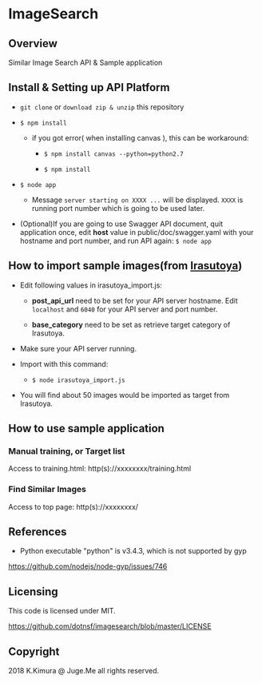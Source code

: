 # ImageSearch

## Overview

Similar Image Search API & Sample application

## Install & Setting up API Platform

- `git clone` or `download zip & unzip` this repository

- `$ npm install`

    - if you got error( when installing canvas ), this can be workaround:

        - `$ npm install canvas --python=python2.7`

        - `$ npm install`

- `$ node app`

    - Message `server starting on XXXX ...` will be displayed. `XXXX` is running port number which is going to be used later.

- (Optional)If you are going to use Swagger API document, quit application once, edit **host** value in public/doc/swagger.yaml with your hostname and port number, and run API again: `$ node app`

## How to import sample images(from [Irasutoya](https://www.irasutoya.com/))

- Edit following values in irasutoya_import.js:

    - **post_api_url** need to be set for your API server hostname. Edit `localhost` and `6040` for your API server and port number.

    - **base_category** need to be set as retrieve target category of Irasutoya.

- Make sure your API server running.

- Import with this command:

    - `$ node irasutoya_import.js`

- You will find about 50 images would be imported as target from Irasutoya.


## How to use sample application

### Manual training, or Target list

Access to training.html:  http(s)://xxxxxxxx/training.html

### Find Similar Images

Access to top page: http(s)://xxxxxxxx/


## References

- Python executable "python" is v3.4.3, which is not supported by gyp

https://github.com/nodejs/node-gyp/issues/746


## Licensing

This code is licensed under MIT.

https://github.com/dotnsf/imagesearch/blob/master/LICENSE


## Copyright

2018 K.Kimura @ Juge.Me all rights reserved.
